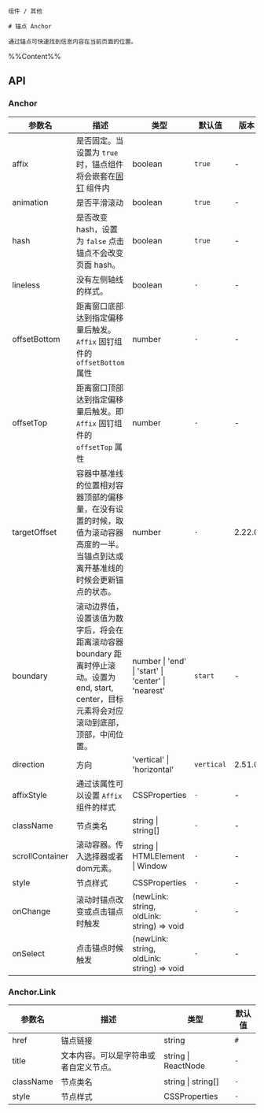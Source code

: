 `````
组件 / 其他

# 锚点 Anchor

通过锚点可快速找到信息内容在当前页面的位置。
`````

%%Content%%

## API

### Anchor

|参数名|描述|类型|默认值|版本|
|---|---|---|---|---|
|affix|是否固定。当设置为 `true`时，锚点组件将会嵌套在[固钉](/react/components/affix) 组件内|boolean |`true`|-|
|animation|是否平滑滚动|boolean |`true`|-|
|hash|是否改变 hash，设置为 `false` 点击锚点不会改变页面 hash。|boolean |`true`|-|
|lineless|没有左侧轴线的样式。|boolean |`-`|-|
|offsetBottom|距离窗口底部达到指定偏移量后触发。 `Affix` 固钉组件的 `offsetBottom` 属性|number |`-`|-|
|offsetTop|距离窗口顶部达到指定偏移量后触发。即 `Affix` 固钉组件的 `offsetTop` 属性|number |`-`|-|
|targetOffset|容器中基准线的位置相对容器顶部的偏移量，在没有设置的时候，取值为滚动容器高度的一半。当锚点到达或离开基准线的时候会更新锚点的状态。|number |`-`|2.22.0|
|boundary|滚动边界值，设置该值为数字后，将会在距离滚动容器 boundary 距离时停止滚动。设置为 end, start, center，目标元素将会对应滚动到底部，顶部，中间位置。|number \| 'end' \| 'start' \| 'center' \| 'nearest' |`start`|-|
|direction|方向|'vertical' \| 'horizontal' |`vertical`|2.51.0|
|affixStyle|通过该属性可以设置 `Affix` 组件的样式|CSSProperties |`-`|-|
|className|节点类名|string \| string[] |`-`|-|
|scrollContainer|滚动容器。传入选择器或者dom元素。|string \| HTMLElement \| Window |`-`|-|
|style|节点样式|CSSProperties |`-`|-|
|onChange|滚动时锚点改变或点击锚点时触发|(newLink: string, oldLink: string) => void |`-`|-|
|onSelect|点击锚点时候触发|(newLink: string, oldLink: string) => void |`-`|-|

### Anchor.Link

|参数名|描述|类型|默认值|
|---|---|---|---|
|href|锚点链接|string |`#`|
|title|文本内容。可以是字符串或者自定义节点。|string \| ReactNode |`-`|
|className|节点类名|string \| string[] |`-`|
|style|节点样式|CSSProperties |`-`|
